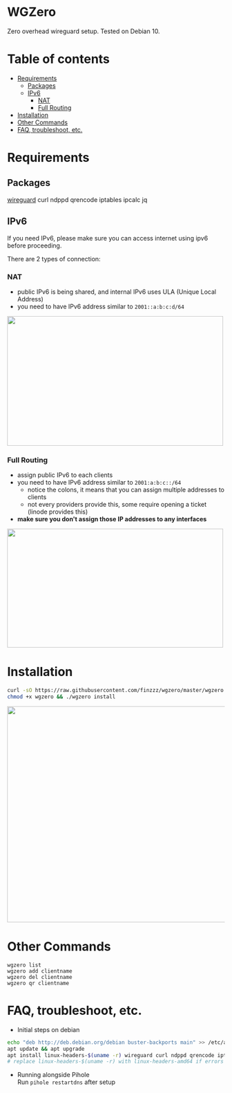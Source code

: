 # WGZero
Zero overhead wireguard setup. Tested on Debian 10.

# Table of contents
- [Requirements](#requirements)
    - [Packages](#Packages)
    - [IPv6](#ipv6)
        - [NAT](#nat)
        - [Full Routing](#Full-Routing)
- [Installation](#installation)
- [Other Commands](#other-commands)
- [FAQ, troubleshoot, etc.](#faq--troubleshoot--etc)

# Requirements
## Packages
[wireguard](https://www.wireguard.com/install/) curl ndppd qrencode iptables ipcalc jq

## IPv6
If you need IPv6, please make sure you can access internet using ipv6 before proceeding.

There are 2 types of connection:
### NAT
- public IPv6 is being shared, and internal IPv6 uses ULA (Unique Local Address)
- you need to have IPv6 address similar to `2001::a:b:c:d/64`
<img src="https://raw.githubusercontent.com/finzzz/wgzero/master/static/nat.jpg" width="500" height="300">

### Full Routing
- assign public IPv6 to each clients
- you need to have IPv6 address similar to `2001:a:b:c::/64`
    - notice the colons, it means that you can assign multiple addresses to clients
    - not every providers provide this, some require opening a ticket (linode provides this)
- **make sure you don't assign those IP addresses to any interfaces**

<img src="https://raw.githubusercontent.com/finzzz/wgzero/master/static/fr.jpg" width="500" height="275">


# Installation
```bash
curl -sO https://raw.githubusercontent.com/finzzz/wgzero/master/wgzero
chmod +x wgzero && ./wgzero install
```

<img src="https://raw.githubusercontent.com/finzzz/wgzero/master/static/install.png" width="700" height="500">

# Other Commands
```
wgzero list
wgzero add clientname
wgzero del clientname
wgzero qr clientname
```

# FAQ, troubleshoot, etc.
- Initial steps on debian
```bash
echo "deb http://deb.debian.org/debian buster-backports main" >> /etc/apt/sources.list
apt update && apt upgrade
apt install linux-headers-$(uname -r) wireguard curl ndppd qrencode iptables ipcalc jq
# replace linux-headers-$(uname -r) with linux-headers-amd64 if errors
```

- Running alongside Pihole  
Run `pihole restartdns` after setup
